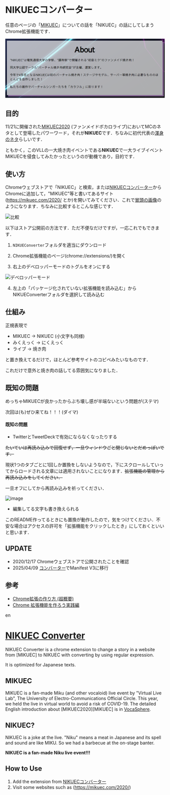 # NIKUECコンバーター

任意のページの「[MIKUEC](https://mikuec.com/)」についての話を「NIKUEC」の話にしてしまうChrome拡張機能です．

![NIKUEC](NIKUEC.png)

## 目的

11/21に開催された[MIKUEC2020](https://mikuec.com/2020) (ファンメイドボカロライブ)においてMCのネタとして登場したパワーワード，それが**NIKUEC**です．ちなみに初代代表の[渾身のネタ](https://twitter.com/yuzu_movie_39/status/1148244704531628033?s=20)らしいです．

ともかく，このVLLの一大焼き肉イベントである**NIKUEC**で一大ライブイベントMIKUECを侵食してみたかったというのが動機であり，目的です．

## 使い方
Chromeウェブストアで「NIKUEC」と検索，または[NIKUECコンバーター](https://chrome.google.com/webstore/detail/nikuec%E3%82%B3%E3%83%B3%E3%83%90%E3%83%BC%E3%82%BF%E3%83%BC/gjbgkgkildonmlkggcnenebkeigddkpf)からChromeに追加して，"MIKUEC"等と書いてあるサイト(https://mikuec.com/2020/ とか)を開いてみてください．これで[冒頭の画像](NIKUEC.png)のようになります．ちなみに比較するとこんな感じです．

![比較](https://user-images.githubusercontent.com/49985092/99900779-00628b80-2cf5-11eb-8b5b-d9a878cd0dd5.png)

以下はストア公開前の方法です．ただ不便なだけですが，一応これでもできます．

1. `NIKUEConverter`フォルダを適当にダウンロード

1. Chrome拡張機能のページ(chrome://extensions/)を開く

1. 右上のデベロッパーモードのトグルをオンにする

![デベロッパーモード](https://user-images.githubusercontent.com/49985092/99900568-8a115980-2cf3-11eb-8390-b760df9d72e4.png)

4. 左上の「パッケージ化されていない拡張機能を読み込む」からNIKUEConverterフォルダを選択して読み込む

## 仕組み

正規表現で

+ MIKUEC → NIKUEC (小文字も同様)
+ みくえっく → にくえっく
+ ライブ → 焼き肉

と置き換えてるだけで，ほとんど参考サイトのコピペみたいなものです．

これだけで意外と焼き肉の話してる雰囲気になりました．

## 既知の問題

めっちゃMIKUECが良かったからぶち壊し感が半端ないという問題が(ステマ)

次回は(も)ぜひ来てね！！！(ダイマ)

#### 既知の問題

+ TwitterとTweetDeckで有効にならなくなったりする

~~たいていは再読み込みで回復せず，一旦ウィンドウごと閉じないとだめっぽいです．~~

現状1つのタブごとに1回しか置換をしないようなので，下にスクロールしていってからロードされる文章には適用されないことになります．~~拡張機能の管理から再読み込みをしてください．~~

一旦オフにしてから再読み込みを祈ってください．

![image](https://user-images.githubusercontent.com/49985092/102385754-926a6500-4011-11eb-8428-c6ee8aa1bc1b.png)


+ 編集してる文字も書き換えられる

このREADME作ってるときにも置換が動作したので，気をつけてください．不安な場合はアクセスの許可を「拡張機能をクリックしたとき」にしておくといいと思います．


## UPDATE

+ 2020/12/17 Chromeウェブストアで公開されたことを確認
+ 2025/04/09 [コンバーター](https://github.com/GoogleChromeLabs/extension-manifest-converter)でManifest V3に移行

## 参考

+ [Chrome拡張の作り方 (超概要)](https://qiita.com/RyBB/items/32b2a7b879f21b3edefc#%E3%82%B3%E3%83%BC%E3%83%89-1)
+ [Chrome 拡張機能を作ろう実践編](http://www2.kobe-u.ac.jp/~tnishida/programming/ChromeExtension-02.html#regexp)


en

# [NIKUEC Converter](https://chrome.google.com/webstore/detail/nikuec%E3%82%B3%E3%83%B3%E3%83%90%E3%83%BC%E3%82%BF%E3%83%BC/gjbgkgkildonmlkggcnenebkeigddkpf)
NIKUEC Converter is a chrome extension to change a story in a website from [MIKUEC] to NIKUEC with converting by using regular expression.

It is optimized for Japanese texts.

## MIKUEC
MIKUEC is a fan-made Miku (and other vocaloid) live event by "Virtual Live Lab", The University of Electro-Communications Official Circle. This year, we held the live in virtual world to avoid a risk of COVID-19. The detailed English introduction about [MIKUEC2020][MIKUEC] is in [VocaSphere](https://vocasphere.net/2020/11/miku-ec-fan-made-livestream-announced-for-this-month/). 

## NIKUEC?
NIKUEC is a joke at the live. "Niku" means a meat in Japanese and its spell and sound are like MIKU. So we had a barbecue at the on-stage banter. 

**NIKUEC is a fan-made Niku live event!!!**

## How to Use
1. Add the extension from [NIKUECコンバーター](https://chrome.google.com/webstore/detail/nikuec%E3%82%B3%E3%83%B3%E3%83%90%E3%83%BC%E3%82%BF%E3%83%BC/gjbgkgkildonmlkggcnenebkeigddkpf)
1. Visit some websites such as (https://mikuec.com/2020/)
